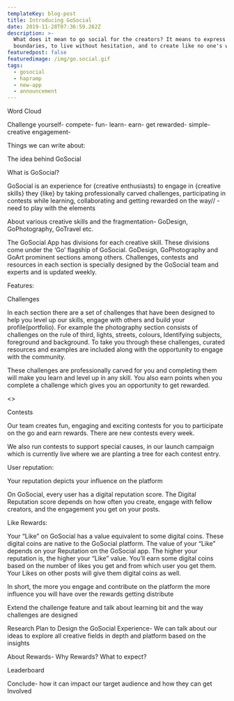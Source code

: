 ```yaml
---
templateKey: blog-post
title: Introducing GoSocial
date: 2019-11-28T07:36:59.262Z
description: >-
  What does it mean to go social for the creators? It means to express without
  boundaries, to live without hesitation, and to create like no one's watching.
featuredpost: false
featuredimage: /img/go.social.gif
tags:
  - gosocial
  - hapramp
  - new-app
  - announcement
---
```

Word Cloud



Challenge yourself- compete- fun- learn- earn- get rewarded- simple-creative engagement- 



Things we can write about:



The idea behind GoSocial

	

	



What is GoSocial?



GoSocial is an experience for {creative enthusiasts} to engage in {creative skills} they {like} by taking professionally carved challenges, participating in contests while learning, collaborating and getting rewarded on the way//    -need to play with the elements 



About various creative skills and the fragmentation- GoDesign, GoPhotography, GoTravel etc.

	

The GoSocial App has divisions for each creative skill. These divisions come under the ‘Go’ flagship of GoSocial. GoDesign, GoPhotography and GoArt prominent sections among others. Challenges, contests and resources in each section is specially designed by the GoSocial team and experts and is updated weekly. 





Features:

Challenges

	

In each section there are a set of challenges that have been designed to help you level up our skills, engage with others and build your profile(portfolio). For example the photography section consists of challenges on the rule of third, lights, streets, colours, Identifying subjects, foreground and background. To take you through these challenges, curated resources and examples are included along with the opportunity to engage with the community. 



These challenges are professionally carved for you and completing them will make you learn and level up in any skill. You also earn points when you complete a challenge which gives you an opportunity to get rewarded. 



<<Include example challenges>>







Contests

	

Our team creates fun, engaging and exciting contests for you to participate on the go and earn rewards. There are new contests every week. 



We also run contests to support special causes, in our launch campaign which is currently live where we are planting a tree for each contest entry. 



User reputation:

	

Your reputation depicts your influence on the platform 



On GoSocial, every user has a digital reputation score. The Digital Reputation score depends on how often you create, engage with fellow creators, and the engagement you get on your posts.



Like Rewards:



Your “Like” on GoSocial has a value equivalent to some digital coins. These digital coins are native to the GoSocial platform. The value of your “Like” depends on your Reputation on the GoSocial app. The higher your reputation is, the higher your “Like” value. You’ll earn some digital coins based on the number of likes you get and from which user you get them. Your Likes on other posts will give them digital coins as well. 



In short, the more you engage and contribute on the platform the more influence you will have over the rewards getting distribute



Extend the challenge feature and talk about learning bit and the way challenges are designed

Research Plan to Design the GoSocial Experience- We can talk about our ideas to explore all creative fields in depth and  platform based on the insights

About Rewards- Why Rewards? What to expect?

Leaderboard

Conclude- how it can impact our target audience and how they can get Involved
